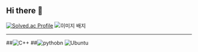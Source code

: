## Hi there 👋
[![Solved.ac Profile](http://mazassumnida.wtf/api/v2/generate_badge?boj=choe180115)](https://solved.ac/choe180115/) <img src="https://tryhackme-badges.s3.amazonaws.com/a01039574485.png" alt="이미지 배지" />


--------------------------------------------------------------------------------------------------
##![C++](https://img.shields.io/badge/C++-00599C.svg?&style=for-the-badge&logo=C++&logoColor=white) ##![pythobn](https://img.shields.io/badge/Python-3776AB.svg?&style=for-the-badge&logo=Python&logoColor=yellow) ![Ubuntu](https://img.shields.io/badge/Ubuntu-E95420.svg?&style=for-the-badge&logo=Ubuntu&logoColor=white)
